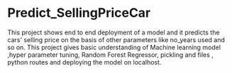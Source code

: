 # Predict_SellingPriceCar
This project shows end to end deployment of a model and it predicts the cars' selling price on the basis of other parameters like no_years used and so on. This project gives basic understanding of Machine learning model ,hyper parameter tuning, Random Forest Regressor, pickling and files , python routes and deploying the model on localhost.
